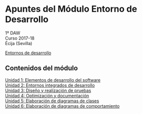# Apuntes del Módulo Entorno de Desarrollo 

1º DAW  
Curso 2017-18  
Écija (Sevilla)

[Entornos de desarrollo](https://www.google.es/url?sa=i&rct=j&q=&esrc=s&source=images&cd=&cad=rja&uact=8&ved=0ahUKEwjR6vea88TWAhUMcBoKHc8XDmMQjRwIBw&url=http%3A%2F%2Fwww.dosbit.com%2Fplataformas%2Fotros%2Fxcode-entorno-de-desarrollo-gratuito-para-mac&psig=AFQjCNHpAz9lMt4nM5bg1xHBXwOi27yPvw&ust=1506585651199482)


## Contenidos del módulo

[Unidad 1: Elementos de desarrollo del software](1.ELEMENTOS.md)  
[Unidad 2: Entornos integrados de desarrollo](2.ENTORNOS.md)  
[Unidad 3: Diseño y realización de pruebas](3.PRUEBAS.md)  
[Unidad 4: Optimización y documentación](4.DOCUMENTACION.md)  
[Unidad 5: Elaboración de diagramas de clases](5.DIAGRAMA_CLASES.md)  
[Unidad 6: Elaboración de diagramas de comportamiento](6.DIAGRAMAS_COMPORTAMIENTO.md)
